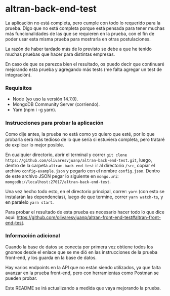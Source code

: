 # altran-back-end-test

La aplicación no está completa, pero cumple con todo lo requerido para la prueba.
Digo que no está completa porque está pensada para tener muchas más funcionalidades de las que se requieren en la prueba, con el fin de poder usar esta misma prueba para mostrarla en otras postulaciones.

La razón de haber tardado más de lo previsto se debe a que he tenido muchas pruebas que hacer para distintas empresas.

En caso de que os parezca bien el resultado, os puedo decir que continuaré mejorando esta prueba y agregando más tests (me falta agregar un test de integración).

### Requisitos

- Node (yo uso la versión 14.7.0).
- MongoDB Community Server (corriendo).
- Yarn (npm i -g yarn).

### Instrucciones para probar la aplicación

Como dije antes, la prueba no está como yo quiero que esté, por lo que probarla será más tedioso de lo que sería si estuviera completa, pero trataré de explicar lo mejor posible.

En cualquier directorio, abrir el terminal y correr `git clone https://github.com/olivaresvjuanp/altran-back-end-test.git`, luego, dentro de la carpeta `altran-back-end-test` ir al directorio `/src`, copiar el archivo `config-example.json` y pegarlo con el nombre `config.json`. Dentro de este archivo JSON pegar lo siguiente en `mongo.uri`: `mongodb://localhost:27017/altran-back-end-test`.

Una vez hecho todo esto, en el directorio principal, correr: `yarn` (con esto se instalarán las dependencias), luego de que termine, correr `yarn watch-ts`, y en paralelo `yarn start`.

Para probar el resultado de esta prueba es necesario hacer todo lo que dice aquí: https://github.com/olivaresvjuanp/altran-front-end-test#altran-front-end-test.

### Información adicional

Cuando la base de datos se conecta por primera vez obtiene todos los gnomos desde el enlace que se me dió en las instrucciones de la prueba front-end, y los  guarda en la base de datos.

Hay varios endpoints en la API que no están siendo utilizados, ya que falta avanzar en la prueba front-end, pero con herramientas como Postman se pueden probar.

Este README se irá actualizando a medida que vaya mejorando la prueba.
